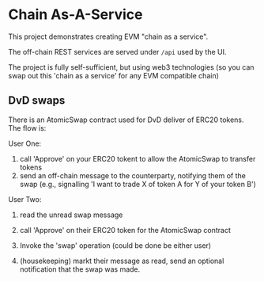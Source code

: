 # Chain As-A-Service

This project demonstrates creating EVM "chain as a service".

The off-chain REST services are served under `/api` used by the UI.

The project is fully self-sufficient, but using web3 technologies (so you can swap out this 'chain as a service' for any EVM compatible chain)


## DvD swaps

There is an AtomicSwap contract used for DvD deliver of ERC20 tokens. The flow is:


User One:
1. call 'Approve' on your ERC20 tokent to allow the AtomicSwap to transfer tokens
2. send an off-chain message to the counterparty, notifying them of the swap (e.g., signalling 'I want to trade X of token A for Y of your token B')

User Two:
1. read the unread swap message
2. call 'Approve' on their ERC20 token for the AtomicSwap contract
3. Invoke the 'swap' operation (could be done be either user)

4. (housekeeping) markt their message as read, send an optional notification that the swap was made.
